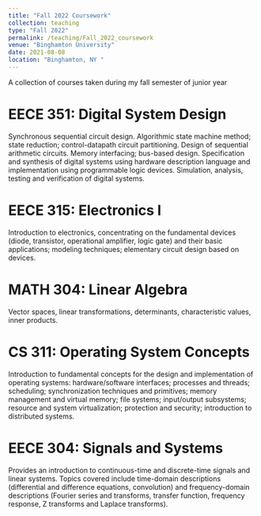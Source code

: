 ```yaml
---
title: "Fall 2022 Coursework"
collection: teaching
type: "Fall 2022"
permalink: /teaching/Fall_2022_coursework
venue: "Binghamton University"
date: 2021-08-08
location: "Binghamton, NY "
---
```


A collection of courses taken during my fall semester of junior year


EECE 351: Digital System Design
======
Synchronous sequential circuit design. Algorithmic state machine method; state reduction; control-datapath circuit partitioning. Design of sequential arithmetic circuits. Memory interfacing; bus-based design. Specification and synthesis of digital systems using hardware description language and implementation using programmable logic devices. Simulation, analysis, testing and verification of digital systems.


EECE 315: Electronics I
======
Introduction to electronics, concentrating on the fundamental devices (diode, transistor, operational amplifier, logic gate) and their basic applications; modeling techniques; elementary circuit design based on devices.


MATH 304: Linear Algebra
======
Vector spaces, linear transformations, determinants, characteristic values, inner products.


CS 311: Operating System Concepts
======
Introduction to fundamental concepts for the design and implementation of operating systems: hardware/software interfaces; processes and threads; scheduling; synchronization techniques and primitives; memory management and virtual memory; file systems; input/output subsystems; resource and system virtualization; protection and security; introduction to distributed systems.


EECE 304: Signals and Systems
======
Provides an introduction to continuous-time and discrete-time signals and linear systems. Topics covered include time-domain descriptions (differential and difference equations, convolution) and frequency-domain descriptions (Fourier series and transforms, transfer function, frequency response, Z transforms and Laplace transforms).
